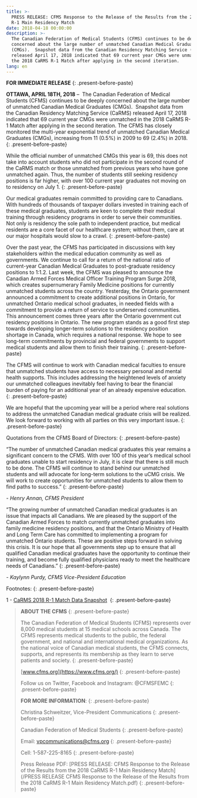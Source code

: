 ```yaml
---
title: >-
  PRESS RELEASE: CFMS Response to the Release of the Results from the 2018 CaRMS
  R-1 Main Residency Match
date: 2018-04-18 00:00:00
description: >-
  The Canadian Federation of Medical Students (CFMS) continues to be deeply
  concerned about the large number of unmatched Canadian Medical Graduates
  (CMGs).  Snapshot data from the Canadian Residency Matching Service (CaRMS)
  released April 17, 2018 indicated that 69 current year CMGs were unmatched in
  the 2018 CaRMS R-1 Match after applying in the second iteration.
lang: en
---
```


**FOR IMMEDIATE RELEASE**
{: .present-before-paste}

**OTTAWA, APRIL 18TH, 2018** – &nbsp;The Canadian Federation of Medical Students (CFMS) continues to be deeply concerned about the large number of unmatched Canadian Medical Graduates (CMGs). &nbsp;Snapshot data from the Canadian Residency Matching Service (CaRMS) released April 17, 2018 indicated that 69 current year CMGs were unmatched in the 2018 CaRMS R-1 Match after applying in the second iteration. The CFMS has closely monitored the multi-year exponential trend of unmatched Canadian Medical Graduates (CMGs), increasing from 11 (0.5%) in 2009 to 69 (2.4%) in 2018.
{: .present-before-paste}

While the official number of unmatched CMGs this year is 69, this does not take into account students who did not participate in the second round of the CaRMS match or those unmatched from previous years who have gone unmatched again. Thus, the number of students still seeking residency positions is far higher, with over 100 current year graduates not moving on to residency on July 1.
{: .present-before-paste}

Our medical graduates remain committed to providing care to Canadians. With hundreds of thousands of taxpayer dollars invested in training each of these medical graduates, students are keen to complete their medical training through residency programs in order to serve their communities. Not only is residency the sole path to independent practice, but medical residents are a core facet of our healthcare system; without them, care at our major hospitals would slow to a crawl.
{: .present-before-paste}

Over the past year, the CFMS has participated in discussions with key stakeholders within the medical education community as well as governments. We continue to call for a return of the national ratio of current-year Canadian Medical Graduates to post-graduate residency positions to 1:1.2. Last week, the CFMS was pleased to announce the Canadian Armed Forces Medical Officer Training Program Surge 2018, which creates supernumerary Family Medicine positions for currently unmatched students across the country. Yesterday, the Ontario government announced a commitment to create additional positions in Ontario, for unmatched Ontario medical school graduates, in needed fields with a commitment to provide a return of service to underserved communities. This announcement comes three years after the Ontario government cut residency positions in Ontario. The new program stands as a good first step towards developing longer-term solutions to the residency position shortage in Canada, which requires a national response. We hope to see long-term commitments by provincial and federal governments to support medical students and allow them to finish their training.
{: .present-before-paste}

The CFMS will continue to work with Canadian medical faculties to ensure that unmatched students have access to necessary personal and mental health supports. This includes addressing the heightened levels of anxiety our unmatched colleagues inevitably feel having to bear the financial burden of paying for an additional year of an already expensive education.
{: .present-before-paste}

We are hopeful that the upcoming year will be a period where real solutions to address the unmatched Canadian medical graduate crisis will be realized. We look forward to working with all parties on this very important issue.
{: .present-before-paste}

Quotations from the CFMS Board of Directors:
{: .present-before-paste}

“The number of unmatched Canadian medical graduates this year remains a significant concern to the CFMS. With over 100 of this year’s medical school graduates unable to start residency in July, it is clear that there is still much to be done. The CFMS will continue to stand behind our unmatched students and will advocate for long-term solutions to the uCMG crisis. We will work to create opportunities for unmatched students to allow them to find paths to success.”
{: .present-before-paste}

*- Henry Annan, CFMS President*

“The growing number of unmatched Canadian medical graduates is an issue that impacts all Canadians. We are pleased by the support of the Canadian Armed Forces to match currently unmatched graduates into family medicine residency positions, and that the Ontario Ministry of Health and Long Term Care has committed to implementing a program for unmatched Ontario students. These are positive steps forward in solving this crisis. It is our hope that all governments step up to ensure that all qualified Canadian medical graduates have the opportunity to continue their training, and become fully qualified physicians ready to meet the healthcare needs of Canadians.”
{: .present-before-paste}

*- Kaylynn Purdy, CFMS Vice-President Education*

Footnotes:
{: .present-before-paste}

1 - [CaRMS 2018 R-1 Match Data Snapshot](https://www.carms.ca/en/news/r-1-match-data-snapshot/)&nbsp;
{: .present-before-paste}

> **ABOUT THE CFMS**
> {: .present-before-paste}
>
> The Canadian Federation of Medical Students (CFMS) represents over 8,000 medical students at 15 medical schools across Canada. The CFMS represents medical students to the public, the federal government, and national and international medical organizations. As the national voice of Canadian medical students, the CFMS connects, supports, and represents its membership as they learn to serve patients and society.
> {: .present-before-paste}
>
> [www.cfms.org](https://www.cfms.org/)
> {: .present-before-paste}
>
> Follow us on Twitter, Facebook and Instagram: @CFMSFEMC
> {: .present-before-paste}
>
> **FOR MORE INFORMATION**:
> {: .present-before-paste}
>
> Christina Schweitzer, Vice-President Communications
> {: .present-before-paste}
>
> Canadian Federation of Medical Students
> {: .present-before-paste}
>
> Email: [vpcommunications@cfms.org](javascript:void(location.href='mailto:'+String.fromCharCode(118,112,99,111,109,109,117,110,105,99,97,116,105,111,110,115,64,99,102,109,115,46,111,114,103)))
> {: .present-before-paste}
>
> Cell: 1-587-225-8165
> {: .present-before-paste}
>
> Press Release PDF: [PRESS RELEASE: CFMS Response to the Release of the Results from the 2018 CaRMS R-1 Main Residency Match](/PRESS RELEASE CFMS Response to the Release of the Results from the 2018 CaRMS R-1 Main Residency Match.pdf)
> {: .present-before-paste}